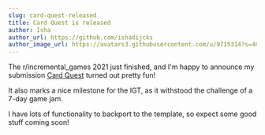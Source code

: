 ```yaml
---
slug: card-quest-released
title: Card Quest is released
author: Isha
author_url: https://github.com/ishadijcks
author_image_url: https://avatars3.githubusercontent.com/u/9715314?s=460&u=3448bab7c42aef0fb04668ba372f6c851a7abe03&v=4
---
```


The r/incremental_games 2021 just finished, and I'm happy to announce my submission [Card Quest](https://ishad.itch.io/card-quest) turned out pretty fun!

It also marks a nice milestone for the IGT, as it withstood the challenge of a 7-day game jam.

I have lots of functionality to backport to the template, so expect some good stuff coming soon!